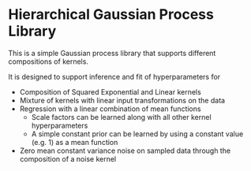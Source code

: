 # Hierarchical Gaussian Process Library

This is a simple Gaussian process library that supports different compositions
of kernels.

It is designed to support inference and fit of hyperparameters for

* Composition of Squared Exponential and Linear kernels
* Mixture of kernels with linear input transformations on the data
* Regression with a linear combination of mean functions
  * Scale factors can be learned along with all other kernel hyperparameters
  * A simple constant prior can be learned by using a constant value (e.g. 1)
    as a mean function
* Zero mean constant variance noise on sampled data through the composition of
  a noise kernel

